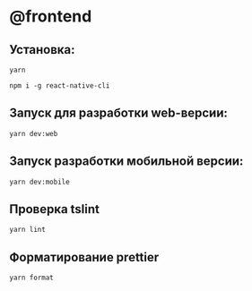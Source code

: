 # @frontend

## Установка:
```
yarn
```
```
npm i -g react-native-cli
```

## Запуск для разработки web-версии:
```
yarn dev:web
```

## Запуск разработки мобильной версии:
```
yarn dev:mobile
```

## Проверка tslint
```
yarn lint
```

## Форматирование prettier
```
yarn format
```
